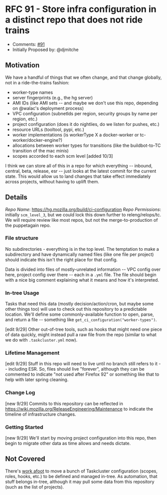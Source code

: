 # RFC 91 - Store infra configuration in a distinct repo that does not ride trains
* Comments: [#91](https://api.github.com/repos/taskcluster/taskcluster-rfcs/issues/91)
* Initially Proposed by: @djmitche


## Motivation

We have a handful of things that we often change, and that change globally, not in a ride-the-trains fashion:

 * worker-type names
 * server fingerprints (e.g., the hg server)
 * AMI IDs (like AMI sets -- and maybe we don't use this repo, depending on @walac's deployment process)
 * VPC configuration (subnetIds per region, security groups by name per region, etc.)
 * project configuration (does it do nightlies, do we listen for pushes, etc.)
 * resource URLs (tooltool, pypi, etc.)
 * worker implementations (is workerType X a docker-worker or tc-worker/docker-engine?)
 * allocations between worker types for transitions (like the buildbot-to-TC transition of the mac minis)
 * scopes accorded to each scm level [added 10/3]

I think we can store all of this in a repo for which everything -- inbound, central, beta, release, esr -- just looks at the latest commit for the current state.  This would allow us to land changes that take effect immediately across projects, without having to uplift them.

## Details

*Repo Name*: https://hg.mozilla.org/build/ci-configuration
*Repo Permissions*: initially `scm_level_3`, but we could lock this down further to releng/relops/tc. We will require review like most repos, but not the merge-to-production of the puppetagain repo.

### File structure

No subdirectories - everything is in the top level.  The temptation to make a subdirectory and have dynamically named files (like one file per project) should indicate this isn't the right place for that config.

Data is divided into files of mostly-unrelated information -- VPC config over here, project config over there -- each in a `.yml` file.  The file should begin with a nice big comment explaining what it means and how it's interpreted.

### In-tree Usage

Tasks that need this data (mostly decision/action/cron, but maybe some other things too) will use to check out this repository to a predictable location.  We'll define some commonly-available function to open, parse, and return a file -- something like `get_ci_configuration("worker-types")`.

[edit 9/29] Other out-of-tree tools, such as hooks that might need one piece of data quickly, might instead pull a raw file from the repo (similar to what we do with `.taskcluster.yml` now).

### Lifetime Management

[edit 9/29] Stuff in this repo will need to live until no branch still refers to it -- including ESR.  So, files should live "forever", although they can be commented to indicate "not used after Firefox 92" or something like that to help with later spring cleaning.

### Change Log

[new 9/29] Commits to this repository can be reflected in https://wiki.mozilla.org/ReleaseEngineering/Maintenance to indicate the timeline of infrastructure changes.

### Getting Started

[new 9/29] We'll start by moving project configuration into this repo, then begin to migrate other data as time allows and needs dictate.

## Not Covered

There's [work afoot](https://bugzilla.mozilla.org/show_bug.cgi?id=1381870) to move a bunch of Taskcluster configuration (scopes, roles, hooks, etc.) to be defined and managed in-tree.  As automation, that stuff belongs in-tree, although it may pull some data from this repository (such as the list of projects).